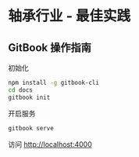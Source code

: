 # 轴承行业 - 最佳实践

## GitBook 操作指南

初始化
```bash
npm install -g gitbook-cli
cd docs
gitbook init
```

开启服务
```bash
gitbook serve
```

访问 [http://localhost:4000](http://localhost:4000)
